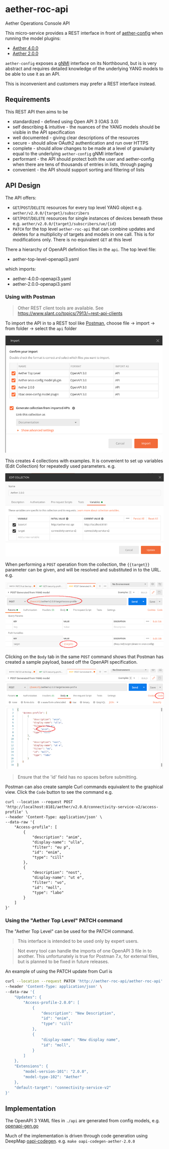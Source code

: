 <!--
SPDX-FileCopyrightText: 2020-present Open Networking Foundation <info@opennetworking.org>

SPDX-License-Identifier: Apache-2.0
-->

# aether-roc-api
Aether Operations Console API

This micro-service provides a REST interface in front of [aether-config] when running the model plugins:

* [Aether 4.0.0]
* [Aether 2.0.0]

`aether-config` exposes a [gNMI] interface on its Northbound, but is is very abstract 
and requires detailed knowledge of the underlying YANG models
to be able to use it as an API.

This is inconvenient and customers may prefer a REST interface instead.

## Requirements
This REST API then aims to be

* standardized - defined using Open API 3 (OAS 3.0)
* self describing & intuitive - the nuances of the YANG models should be visible in the API specification
* well documented - giving clear descriptions of the resources
* secure - should allow OAuth2 authentication and run over HTTPS
* complete - should allow changes to be made at a level of granularity
  equal to the underlying `aether-config` gNMI interface
* performant - the API should protect both the user and aether-config when there
  are tens of thousands of entries in lists, through paging
* convenient - the API should support sorting and filtering of lists

## API Design
The API offers:

* `GET`/`POST`/`DELETE` resources for every top level YANG object e.g. `aether/v2.0.0/{target}/subscribers`
* `GET`/`POST`/`DELETE` resources for single instances of devices beneath these e.g. `aether/v2.0.0/{target}/subscribers/ue/{id}`
* `PATCH` for the top level `aether-roc-api` that can combine updates and deletes
  for a multiplicity of targets and models in one call.
  This is for modifications only. There is no equivalent `GET` at this level

There a hierarchy of OpenAPI definition files in the `api`. The top level file:

* aether-top-level-openapi3.yaml

which imports:

* aether-4.0.0-openapi3.yaml
* aether-2.0.0-openapi3.yaml

### Using with Postman
> Other REST client tools are available. See https://www.slant.co/topics/7913/~rest-api-clients

To import the API in to a REST tool like [Postman], choose file -> import -> from folder -> select the `api` folder

![postman_import](docs/images/postman_import.png)

This creates 4 collections with examples. It is convenient to set up variables (Edit Collection)
for repeatedly used parameters. e.g.

![postman_variables](docs/images/postman-variables.png)

When performing a `POST` operation from the collection, the `{{target}}` parameter can be given,
and will be resolved and substituted in to the URL. e.g.

![postman-post-params](docs/images/postman-post-params.png)

Clicking on the `Body` tab in the same `POST` command shows that Postman has created a
sample payload, based off the OpenAPI specification. 

![postman-post-body](docs/images/postman-post-body.png)
> Ensure that the 'id' field has no spaces before submitting.

Postman can also create sample Curl commands equivalent to the graphical view.
Click the `Code` button to see the command e.g.

```
curl --location --request POST 'http://localhost:8181/aether/v2.0.0/connectivity-service-v2/access-profile' \
--header 'Content-Type: application/json' \
--data-raw '{
    "Access-profile": [
        {
            "description": "anim",
            "display-name": "ulla",
            "filter": "eu p",
            "id": "enim",
            "type": "cill"
        },
        {
            "description": "nost",
            "display-name": "ut e",
            "filter": "vo",
            "id": "moll",
            "type": "labo"
        }
    ]
}'
```

### Using the "Aether Top Level" PATCH command
The "Aether Top Level" can be used for the PATCH command.
> This interface is intended to be used only by expert users.

> Not every tool can handle the imports of one OpenAPI 3 file in to another. This unfortunately is true for Postman 7.x,
> for external files, but is planned to be fixed in future releases.

An example of using the PATCH update from Curl is
```bash
curl --location --request PATCH 'http://aether-roc-api/aether-roc-api' \
--header 'Content-Type: application/json' \
--data-raw '{
    "Updates": {
        "Access-profile-2.0.0": [
            {
                "description": "New Description",
                "id": "enim",
                "type": "cill"
            },
            {
                "display-name": "New display name",
                "id": "moll",
            }
        ]
    },
    "Extensions": {
        "model-version-101": "2.0.0",
        "model-type-102": "Aether"
    },
    "default-target": "connectivity-service-v2"
}'
```

## Implementation
The OpenAPI 3 YAML files in `./api` are generated from config models, e.g. [openapi-gen.go](https://github.com/onosproject/config-models/blob/master/modelplugin/aether-2.0.0/cmd/openapi-gen.go)

Much of the implementation is driven through code generation using DeepMap [oapi-codegen].
e.g. `make oapi-codegen-aether-2.0.0`

[gNMI]: https://github.com/openconfig/gnmi
[Open API 3]: http://spec.openapis.org/oas/v3.0.3
[aether-config]: https://github.com/onosproject/onos-config
[oapi-codegen]: https://github.com/deepmap/oapi-codegen
[Aether 2.0.0]: https://github.com/onosproject/config-models/tree/master/modelplugin/aether-2.0.0
[Aether 4.0.0]: https://github.com/onosproject/config-models/tree/master/modelplugin/aether-4.0.0
[Postman]: https://www.postman.com/